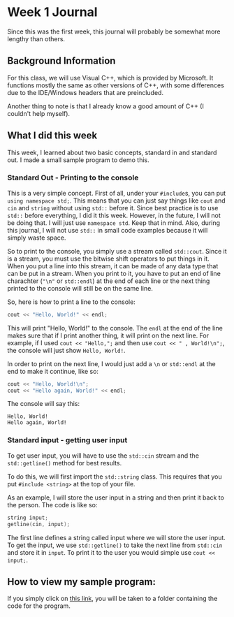 # Week 1 Journal

Since this was the first week, this journal will probably be somewhat more lengthy than others.

## Background Information

For this class, we will use Visual C++, which is provided by Microsoft. It functions mostly the same as other versions of C++, with some differences due to the IDE/Windows headers that are preincluded.

Another thing to note is that I already know a good amount of C++ (I couldn't help myself).

## What I did this week

This week, I learned about two basic concepts, standard in and standard out. I made a small sample program to demo this.

### Standard Out - Printing to the console

This is a very simple concept. First of all, under your `#include`s, you can put `using namespace std;`. This means that you can just say things like `cout` and `cin` and `string` without using `std::` before it. Since best practice is to use `std::` before everything, I did it this week. However, in the future, I will not be doing that. I will just use `namespace std`. Keep that in mind. Also, during this journal, I will not use `std::` in small code examples because it will simply waste space.

So to print to the console, you simply use a stream called `std::cout`. Since it is a stream, you must use the bitwise shift operators to put things in it. When you put a line into this stream, it can be made of any data type that can be put in a stream. When you print to it, you have to put an end of line charachter (`"\n"` or `std::endl`) at the end of each line or the next thing printed to the console will still be on the same line.

So, here is how to print a line to the console:

```c++
cout << "Hello, World!" << endl;
```

This will print "Hello, World!" to the console. The `endl` at the end of the line makes sure that if I print another thing, it will print on the next line. For example, if I used `cout << "Hello,";` and then use `cout << " , World!\n";`, the console will just show `Hello, World!`.

In order to print on the next line, I would just add a `\n` or `std::endl` at the end to make it continue, like so:

```c++
cout << "Hello, World!\n";
cout << "Hello again, World!" << endl;
```

The console will say this:

```
Hello, World!
Hello again, World!
```

### Standard input - getting user input

To get user input, you will have to use the `std::cin` stream and the `std::getline()` method for best results.

To do this, we will first import the `std::string` class. This requires that you put `#include <string>` at the top of your file.

As an example, I will store the user input in a string and then print it back to the person. The code is like so:

```c++
string input;
getline(cin, input);
```

The first line defines a string called input where we will store the user input. To get the input, we use `std::getline()` to take the next line from `std::cin` and store it in `input`. To print it to the user you would simple use `cout << input;`.

## How to view my sample program:

If you simply click on [this link](https://github.com/WillEccles/cpp-seminar/tree/master/Week-1/Sample-Code), you will be taken to a folder containing the code for the program.

